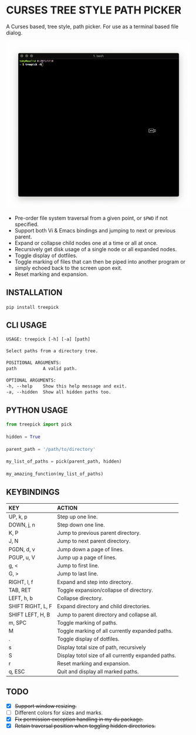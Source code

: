 # CURSES TREE STYLE PATH PICKER

A Curses based, tree style, path picker. For use as a terminal based file dialog.

![img](./treepick.gif "TreePick")

* Pre-order file system traversal from a given point, or `$PWD` if not
  specified.
* Support both Vi & Emacs bindings and jumping to next or previous parent.
* Expand or collapse child nodes one at a time or all at once.
* Recursively get disk usage of a single node or all expanded nodes.
* Toggle display of dotfiles.
* Toggle marking of files that can then be piped into another program or simply
  echoed back to the screen upon exit.
* Reset marking and expansion.

## INSTALLATION

`pip install treepick`

## CLI USAGE

```
USAGE: treepick [-h] [-a] [path]

Select paths from a directory tree.

POSITIONAL ARGUMENTS:
path          A valid path.

OPTIONAL ARGUMENTS:
-h, --help    Show this help message and exit.
-a, --hidden  Show all hidden paths too.
```

## PYTHON USAGE

```python
from treepick import pick

hidden = True

parent_path = '/path/to/directory'

my_list_of_paths = pick(parent_path, hidden)

my_amazing_function(my_list_of_paths)
```

## KEYBINDINGS

| KEY                | ACTION                                                |
| :----------------- | :---------------------------------------------------- |
| UP, k, p           | Step up one line.                                     |
| DOWN, j, n         | Step down one line.                                   |
| K, P               | Jump to previous parent directory.                    |
| J, N               | Jump to next parent directory.                        |
| PGDN, d, v         | Jump down a page of lines.                            |
| PGUP, u, V         | Jump up a page of lines.                              |
| g, <               | Jump to first line.                                   |
| G, >               | Jump to last line.                                    |
| RIGHT, l, f        | Expand and step into directory.                       |
| TAB, RET           | Toggle expansion/collapse of directory.               |
| LEFT, h, b         | Collapse directory.                                   |
| SHIFT RIGHT, L, F  | Expand directory and child directories.               |
| SHIFT LEFT, H, B   | Jump to parent directory and collapse all.            |
| m, SPC             | Toggle marking of paths.                              |
| M                  | Toggle marking of all currently expanded paths.       |
| .                  | Toggle display of dotfiles.                           |
| s                  | Display total size of path, recursively               |
| S                  | Display totol size of all currently expanded paths.   |
| r                  | Reset marking and expansion.                          |
| q, ESC             | Quit and display all marked paths.                    |

## TODO

- [x] ~~Support window resizing.~~
- [ ] Different colors for sizes and marks.
- [x] ~~Fix permission exception handling in my du package.~~
- [x] ~~Retain traversal position when toggling hidden directories.~~
